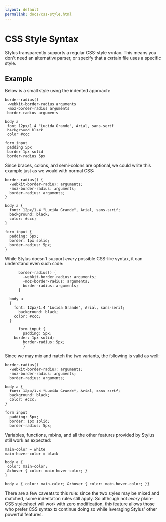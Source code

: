 ```yaml
---
layout: default
permalink: docs/css-style.html
---
```


# CSS Style Syntax

Stylus transparently supports a regular CSS-style syntax. This means you don't need an alternative parser, or specify that a certain file uses a specific style.

## Example

 Below is a small style using the indented approach:
 
 ```stylus
border-radius()
  -webkit-border-radius arguments
  -moz-border-radius arguments
  border-radius arguments

body a
  font 12px/1.4 "Lucida Grande", Arial, sans-serif
  background black
  color #ccc

form input
  padding 5px
  border 1px solid
  border-radius 5px
```

Since braces, colons, and semi-colons are optional, we could write this example just as we would with normal CSS:
 
```stylus
border-radius() {
  -webkit-border-radius: arguments;
  -moz-border-radius: arguments;
  border-radius: arguments;
}

body a {
  font: 12px/1.4 "Lucida Grande", Arial, sans-serif;
  background: black;
  color: #ccc;
}

form input {
  padding: 5px;
  border: 1px solid;
  border-radius: 5px;
}
```

While Stylus doesn't support _every_ possible CSS-like syntax, it can understand even such code:

```stylus
      border-radius() {
        -webkit-border-radius: arguments;
        -moz-border-radius: arguments;
        border-radius: arguments;
      }

  body a
  {
    font: 12px/1.4 "Lucida Grande", Arial, sans-serif;
      background: black;
    color: #ccc;
  }

      form input {
        padding: 5px;
    border: 1px solid;
        border-radius: 5px;
        }
```

Since we may mix and match the two variants, the following is valid as well:
 
```stylus
border-radius()
  -webkit-border-radius: arguments;
  -moz-border-radius: arguments;
  border-radius: arguments;

body a {
  font: 12px/1.4 "Lucida Grande", Arial, sans-serif;
  background: black;
  color: #ccc;
}

form input
  padding: 5px;
  border: 1px solid;
  border-radius: 5px;
```
 Variables, functions, mixins, and all the other features provided by Stylus still work as expected:
 
 ```stylus
main-color = white
main-hover-color = black

body a {
  color: main-color;
  &:hover { color: main-hover-color; }
}

body a { color: main-color; &:hover { color: main-hover-color; }}
```

There are a few caveats to this rule: since the two styles may be mixed and matched, some indentation rules still apply. So although not _every_ plain-CSS stylesheet will work with zero modification, this feature allows those who prefer CSS syntax to continue doing so while leveraging Stylus' other powerful features.
 


